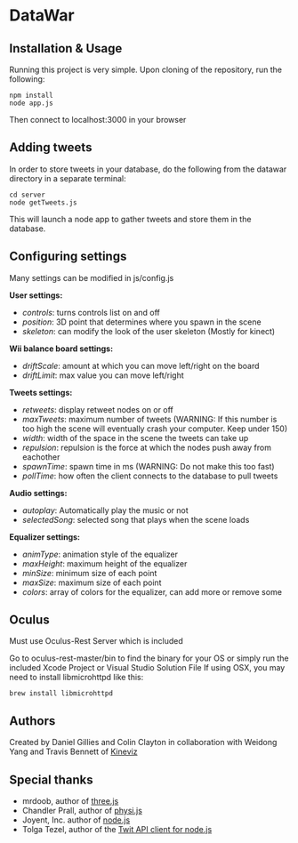 # DataWar
## Installation & Usage
Running this project is very simple. Upon cloning of the repository, run the following:

    npm install
    node app.js
Then connect to localhost:3000 in your browser

## Adding tweets
In order to store tweets in your database, do the following from the datawar directory in a separate terminal:

    cd server
    node getTweets.js
This will launch a node app to gather tweets and store them in the database.

## Configuring settings
Many settings can be modified in js/config.js

**User settings:**
* *controls*: turns controls list on and off
* *position*: 3D point that determines where you spawn in the scene
* *skeleton*: can modify the look of the user skeleton (Mostly for kinect)
    
**Wii balance board settings:**
* *driftScale*: amount at which you can move left/right on the board
* *driftLimit*: max value you can move left/right
    
**Tweets settings:**
* *retweets*: display retweet nodes on or off
* *maxTweets*: maximum number of tweets (WARNING: If this number is too high the scene will eventually crash your computer. Keep under 150)
* *width*: width of the space in the scene the tweets can take up
* *repulsion*: repulsion is the force at which the nodes push away from eachother
* *spawnTime*: spawn time in ms (WARNING: Do not make this too fast)
* *pollTime*: how often the client connects to the database to pull tweets
    
**Audio settings:**
* *autoplay*: Automatically play the music or not
* *selectedSong*: selected song that plays when the scene loads
    
**Equalizer settings:**
* *animType*: animation style of the equalizer
* *maxHeight*: maximum height of the equalizer
* *minSize*: minimum size of each point
* *maxSize*: maximum size of each point
* *colors*: array of colors for the equalizer, can add more or remove some

## Oculus
Must use Oculus-Rest Server which is included

Go to oculus-rest-master/bin to find the binary for your OS or simply run the included Xcode Project or Visual Studio Solution File
If using OSX, you may need to install libmicrohttpd like this:

    brew install libmicrohttpd


## Authors
Created by Daniel Gillies and Colin Clayton in collaboration with Weidong Yang and Travis Bennett of [Kineviz](http://kineviz.com/)

## Special thanks
* mrdoob, author of [three.js](http://threejs.org/)
* Chandler Prall, author of [physi.js](https://github.com/chandlerprall/Physijs)
* Joyent, Inc. author of [node.js](https://nodejs.org/)
* Tolga Tezel, author of the [Twit API client for node.js](https://github.com/ttezel/twit)